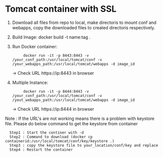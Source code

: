 # Tomcat container with SSL

1) Download all files from repo to local, make directoris to mount conf and webapps, copy the downloaded files to created directoris respectively. 


2) Build Image: 
			docker build -t name:tag .
			
3) Run Docker container:

            docker run -it -p 8443:8443 -v /your_conf_path:/usr/local/tomcat/conf -v /your_webapps_path:/usr/local/tomcat/webapps -d image_id
			
    ->  Check URL https://ip:8443 in browser

4) Multiple Instance:
            		
			docker run -it -p 8444:8443 -v /your_conf_path:/usr/local/tomcat/conf -v /yout_webapps_path:/usr/local/tomcat/webapps -d image_id

    ->  Check URL https://ip:8444 in browser			


Note : If the URL's are not working means there is a problem with keystore file. Please do below command to get the keystore from container 
      
	  Step1 : Start the continer with -d 
	  Step2 : Command to download (docker cp containerid:/usr/local/tomcat/conf/key/keystore .)
	  Step3 : copy the keystore file to your_location/conf/key and replace
	  Step4 : Restart the container

